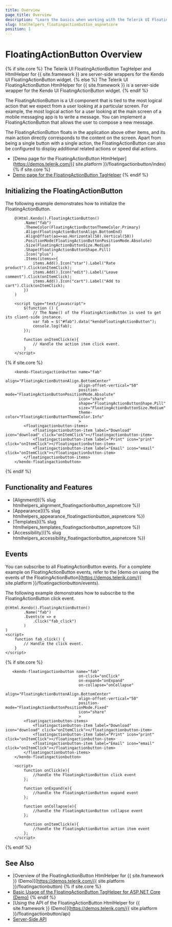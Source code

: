 ```yaml
---
title: Overview
page_title: Overview
description: "Learn the basics when working with the Telerik UI FloatingActionButton component for {{ site.framework }}."
slug: htmlhelpers_floatingactionbutton_aspnetcore
position: 1
---
```


# FloatingActionButton Overview

{% if site.core %}
The Telerik UI FloatingActionButton TagHelper and HtmlHelper for {{ site.framework }} are server-side wrappers for the Kendo UI FloatingActionButton widget.
{% else %}
The Telerik UI FloatingActionButton HtmlHelper for {{ site.framework }} is a server-side wrapper for the Kendo UI FloatingActionButton widget.
{% endif %}

The FloatingActionButton is a UI component that is tied to the most logical action that we expect from a user looking at a particular screen. For example, the most logical action for a user looking at the main screen of a mobile messaging app is to write a message. You can implement a FloatingActionButton that allows the user to compose a new message. 

The FloatingActionButton floats in the application above other items, and its main action directly corresponds to the content on the screen. Apart from being a single button with a single action, the FloatingActionButton can also be configured to display additional related actions or speed dial actions.

* [Demo page for the FloatingActionButton HtmlHelper](https://demos.telerik.com/{{ site.platform }}/floatingactionbutton/index)
{% if site.core %}
* [Demo page for the FloatingActionButton TagHelper](https://demos.telerik.com/aspnet-core/floatingactionbutton/tag-helper)
{% endif %}

## Initializing the FloatingActionButton

The following example demonstrates how to initialize the FloatingActionButton.

```HtmlHelper
    @(Html.Kendo().FloatingActionButton()
        .Name("fab")
        .ThemeColor(FloatingActionButtonThemeColor.Primary)
        .Align(FloatingActionButtonAlign.BottomEnd)
        .AlignOffset(ao=>ao.Horizontal(50).Vertical(50))
        .PositionMode(FloatingActionButtonPositionMode.Absolute)
        .Size(FloatingActionButtonSize.Medium)
        .Shape(FloatingActionButtonShape.Pill)
        .Icon("plus")
        .Items(items=>{
            items.Add().Icon("star").Label("Rate product").Click(onItemClick);
            items.Add().Icon("edit").Label("Leave comment").Click(onItemClick);
            items.Add().Icon("cart").Label("Add to cart").Click(onItemClick);
        })
    )

    <script type="text/javascript">
        $(function () {
            // The Name() of the FloatingActionButton is used to get its client-side instance.
            var fab = $("#fab").data("kendoFloatingActionButton");
            console.log(fab);
        });

        function onItemClick(e){
            // Handle the action item click event.
        }
    </script>
```
{% if site.core %}
```TagHelper
    <kendo-floatingactionbutton name="fab"
                                align="FloatingActionButtonAlign.BottomCenter"
                                align-offset-vertical="50"
                                position-mode="FloatingActionButtonPositionMode.Absolute"
                                icon="share"
                                shape="FloatingActionButtonShape.Pill"
                                size="FloatingActionButtonSize.Medium"
                                theme-color="FloatingActionButtonThemeColor.Info"
                                >
        <floatingactionbutton-items>
            <floatingactionbutton-item label="Download" icon="download" click="onItemClick"></floatingactionbutton-item>
            <floatingactionbutton-item label="Print" icon="print" click="onItemClick"></floatingactionbutton-item>
            <floatingactionbutton-item label="Email" icon="email" click="onItemClick"></floatingactionbutton-item>
        </floatingactionbutton-items>
    </kendo-floatingactionbutton>
```
{% endif %}

## Functionality and Features

* [Alignment]({% slug htmlhelpers_alignment_floatingactionbutton_aspnetcore %})
* [Appearance]({% slug htmlhelpers_appearance_floatingactionbutton_aspnetcore %})
* [Templates]({% slug htmlhelpers_templates_floatingactionbutton_aspnetcore %})
* [Accessibility]({% slug htmlhelpers_accessibility_floatingactionbutton_aspnetcore %})

## Events

You can subscribe to all FloatingActionButton events. For a complete example on  FloatingActionButton events, refer to the [demo on using the events of the FloatingActionButton](https://demos.telerik.com/{{ site.platform }}/floatingactionbutton/events).

The following example demonstrates how to subscribe to the FloatingActionButton click event.

```HtmlHelper
@(Html.Kendo().FloatingActionButton()
        .Name("fab")
        .Events(e => e
            .Click("fab_click")
        )
)
<script>
    function fab_click() {
        // Handle the click event.
    }
</script>
```
{% if site.core %}
```TagHelper
   <kendo-floatingactionbutton name="fab"
                                on-click="onClick"
                                on-expand="onExpand"
                                on-collapse="onCollapse"
                                align="FloatingActionButtonAlign.BottomCenter"
                                align-offset-vertical="50"
                                position-mode="FloatingActionButtonPositionMode.Fixed"
                                icon="share"
                                >
        <floatingactionbutton-items>
            <floatingactionbutton-item label="Download" icon="download" click="onItemClick"></floatingactionbutton-item>
            <floatingactionbutton-item label="Print" icon="print" click="onItemClick"></floatingactionbutton-item>
            <floatingactionbutton-item label="Email" icon="email" click="onItemClick"></floatingactionbutton-item>
        </floatingactionbutton-items>
    </kendo-floatingactionbutton>

    <script>
        function onClick(e){
            //handle the FloatingActionButton click event
        };
        
        function onExpand(e){
            //handle the FloatingActionButton expand event
        };

        function onCollapse(e){
            //handle the FloatingActionButton collapse event
        };

        function onItemClick(e){
            //handle the FloatingActionButton action item event
        };
    </script>
```
{% endif %}

## See Also

* [Overview of the FloatingActionButton HtmlHelper for {{ site.framework }} (Demo)](https://demos.telerik.com/{{ site.platform }}/floatingactionbutton)
{% if site.core %}
* [Basic Usage of the FloatingActionButton TagHelper for ASP.NET Core (Demo)](https://demos.telerik.com/aspnet-core/floatingactionbutton/taghelper)
{% endif %}
* [Using the API of the FloatingActionButton HtmlHelper for {{ site.framework }} (Demo)](https://demos.telerik.com/{{ site.platform }}/floatingactionbutton/api)
* [Server-Side API](/api/floatingactionbutton)

